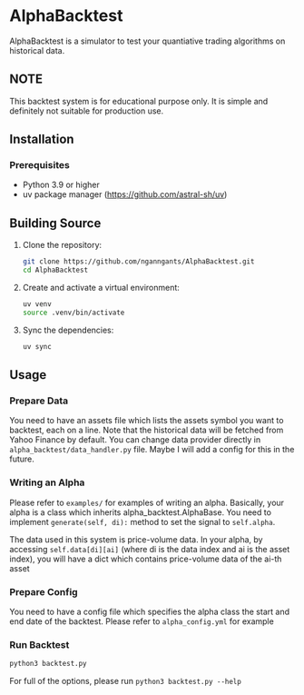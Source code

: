 # AlphaBacktest

AlphaBacktest is a simulator to test your quantiative trading algorithms on historical data.

## NOTE
This backtest system is for educational purpose only. It is simple and definitely not suitable for production use.

## Installation

### Prerequisites
- Python 3.9 or higher
- uv package manager (https://github.com/astral-sh/uv)

## Building Source

1. Clone the repository:
   ```bash
   git clone https://github.com/nganngants/AlphaBacktest.git
   cd AlphaBacktest
   ```

2. Create and activate a virtual environment:
   ```bash
   uv venv
   source .venv/bin/activate
   ```

3. Sync the dependencies:
   ```bash
   uv sync
   ```

## Usage 

### Prepare Data

You need to have an assets file which lists the assets symbol you want to backtest, each on a line. Note that the historical data will be fetched from Yahoo Finance by default. You can change data provider directly in `alpha_backtest/data_handler.py` file. Maybe I will add a config for this in the future.

### Writing an Alpha

Please refer to `examples/` for examples of writing an alpha. Basically, your alpha is a class which inherits alpha_backtest.AlphaBase. You need to implement `generate(self, di):` method to set the signal to `self.alpha`. 

The data used in this system is price-volume data. In your alpha, by accessing `self.data[di][ai]` (where di is the data index and ai is the asset index), you will have a dict which contains price-volume data of the ai-th asset

### Prepare Config

You need to have a config file which specifies the alpha class the start and end date of the backtest. Please refer to `alpha_config.yml` for example

### Run Backtest

```bash
python3 backtest.py
```

For full of the options, please run `python3 backtest.py --help`


